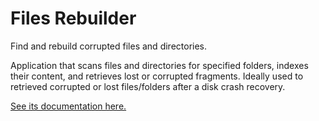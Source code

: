 Files Rebuilder
=============

Find and rebuild corrupted files and directories.

Application that scans files and directories for specified folders, indexes their content, and retrieves lost or corrupted fragments.
Ideally used to retrieved corrupted or lost files/folders after a disk crash recovery.

[See its documentation here.](http://files-rebuilder.sourceforge.net)
